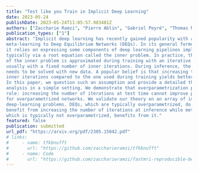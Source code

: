 ```yaml
---
title: "Test like you Train in Implicit Deep Learning"
date: 2023-05-24
publishDate: 2023-05-24T11:05:57.983481Z
authors: ["Zaccharie Ramzi", "Pierre Ablin", "Gabriel Peyré", "Thomas Moreau"]
publication_types: ["1"]
abstract: "Implicit deep learning has recently gained popularity with applications ranging from
meta-learning to Deep Equilibrium Networks (DEQs). In its general formulation,
it relies on expressing some components of deep learning pipelines implicitly,
typically via a root equation called the inner problem. In practice, the solution
of the inner problem is approximated during training with an iterative procedure,
usually with a fixed number of inner iterations. During inference, the inner problem
needs to be solved with new data. A popular belief is that increasing the number of
inner iterations compared to the one used during training yields better performance.
In this paper, we question such an assumption and provide a detailed theoretical
analysis in a simple setting. We demonstrate that overparametrization plays a key
role: increasing the number of iterations at test time cannot improve performance
for overparametrized networks. We validate our theory on an array of implicit
deep-learning problems. DEQs, which are typically overparametrized, do not
benefit from increasing the number of iterations at inference while meta-learning,
which is typically not overparametrized, benefits from it."
featured: false
publication: submitted
url_pdf: "https://arxiv.org/pdf/2305.15042.pdf"
# links:
#     - name: tfkbnufft
#       url: "https://github.com/zaccharieramzi/tfkbnufft"
#     - name: Code
#       url: "https://github.com/zaccharieramzi/fastmri-reproducible-benchmark"
---
```


